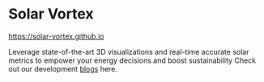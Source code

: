 # Solar Vortex
https://solar-vortex.github.io

Leverage state-of-the-art 3D visualizations and real-time accurate solar metrics to empower your energy decisions and boost sustainability
Check out our development [blogs](https://solar-vortex.github.io/blog/) here.
